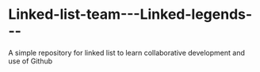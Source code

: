 # Linked-list-team---Linked-legends---
A simple repository for linked list to learn collaborative development and use of Github 
